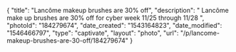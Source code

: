 {
    "title": "Lancôme makeup brushes are 30% off",
    "description": " Lancôme make up brushes are 30% off for cyber week 11\/25 through 11\/28 ",
    "photoId": "184279674",
    "date_created": "1543164823",
    "date_modified": "1546466797",
    "type": "captivate",
    "layout": "photo",
    "url": "\/p\/lancome-makeup-brushes-are-30-off\/184279674"
}